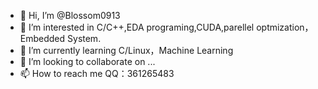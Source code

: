 - 👋 Hi, I’m @Blossom0913
- 👀 I’m interested in C/C++,EDA programing,CUDA,parellel optmization，Embedded System.
- 🌱 I’m currently learning C/Linux，Machine Learning
- 💞️ I’m looking to collaborate on ...
- 📫 How to reach me QQ：361265483

<!---
Blossom0913/Blossom0913 is a ✨ special ✨ repository because its `README.md` (this file) appears on your GitHub profile.
You can click the Preview link to take a look at your changes.
--->

